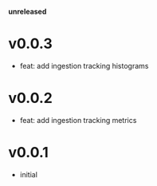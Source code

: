 **unreleased**

# v0.0.3

* feat: add ingestion tracking histograms

# v0.0.2

* feat: add ingestion tracking metrics

# v0.0.1

* initial
